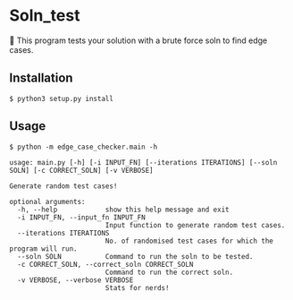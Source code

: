 # Soln_test
:tada: This program tests your solution with a brute force soln to find edge cases.

## Installation
`$ python3 setup.py install`

## Usage


```
$ python -m edge_case_checker.main -h

usage: main.py [-h] [-i INPUT_FN] [--iterations ITERATIONS] [--soln SOLN] [-c CORRECT_SOLN] [-v VERBOSE]

Generate random test cases!

optional arguments:
  -h, --help            show this help message and exit
  -i INPUT_FN, --input_fn INPUT_FN
                        Input function to generate random test cases.
  --iterations ITERATIONS
                        No. of randomised test cases for which the program will run.
  --soln SOLN           Command to run the soln to be tested.
  -c CORRECT_SOLN, --correct_soln CORRECT_SOLN
                        Command to run the correct soln.
  -v VERBOSE, --verbose VERBOSE
                        Stats for nerds!
```
